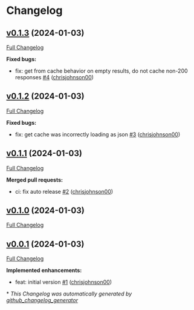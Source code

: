 # Changelog

## [v0.1.3](https://github.com/chrisjohnson00/plex-sad-libraries/tree/v0.1.3) (2024-01-03)

[Full Changelog](https://github.com/chrisjohnson00/plex-sad-libraries/compare/v0.1.2...v0.1.3)

**Fixed bugs:**

- fix: get from cache behavior on empty results, do not cache non-200 responses [\#4](https://github.com/chrisjohnson00/plex-sad-libraries/pull/4) ([chrisjohnson00](https://github.com/chrisjohnson00))

## [v0.1.2](https://github.com/chrisjohnson00/plex-sad-libraries/tree/v0.1.2) (2024-01-03)

[Full Changelog](https://github.com/chrisjohnson00/plex-sad-libraries/compare/v0.1.1...v0.1.2)

**Fixed bugs:**

- fix: get cache was incorrectly loading as json [\#3](https://github.com/chrisjohnson00/plex-sad-libraries/pull/3) ([chrisjohnson00](https://github.com/chrisjohnson00))

## [v0.1.1](https://github.com/chrisjohnson00/plex-sad-libraries/tree/v0.1.1) (2024-01-03)

[Full Changelog](https://github.com/chrisjohnson00/plex-sad-libraries/compare/v0.1.0...v0.1.1)

**Merged pull requests:**

- ci: fix auto release [\#2](https://github.com/chrisjohnson00/plex-sad-libraries/pull/2) ([chrisjohnson00](https://github.com/chrisjohnson00))

## [v0.1.0](https://github.com/chrisjohnson00/plex-sad-libraries/tree/v0.1.0) (2024-01-03)

[Full Changelog](https://github.com/chrisjohnson00/plex-sad-libraries/compare/v0.0.1...v0.1.0)

## [v0.0.1](https://github.com/chrisjohnson00/plex-sad-libraries/tree/v0.0.1) (2024-01-03)

[Full Changelog](https://github.com/chrisjohnson00/plex-sad-libraries/compare/f1989788ca1c6130261046c3d66534fccda43d39...v0.0.1)

**Implemented enhancements:**

- feat: initial version [\#1](https://github.com/chrisjohnson00/plex-sad-libraries/pull/1) ([chrisjohnson00](https://github.com/chrisjohnson00))



\* *This Changelog was automatically generated by [github_changelog_generator](https://github.com/github-changelog-generator/github-changelog-generator)*
